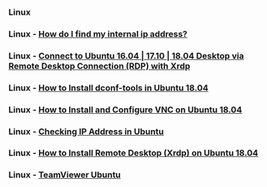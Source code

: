 ### Linux

### Linux - [How do I find my internal ip address?](https://askubuntu.com/questions/430853/how-do-i-find-my-internal-ip-address)

### Linux - [Connect to Ubuntu 16.04 | 17.10 | 18.04 Desktop via Remote Desktop Connection (RDP) with Xrdp](https://websiteforstudents.com/connect-to-ubuntu-16-04-17-10-18-04-desktop-via-remote-desktop-connection-rdp-with-xrdp/)

### Linux - [How to Install dconf-tools in Ubuntu 18.04](https://www.howtoinstall.me/ubuntu/18-04/dconf-tools/)

### Linux - [How to Install and Configure VNC on Ubuntu 18.04](https://www.digitalocean.com/community/tutorials/how-to-install-and-configure-vnc-on-ubuntu-18-04)

### Linux - [Checking IP Address in Ubuntu](https://itsfoss.com/check-ip-address-ubuntu/)

### Linux - [How to Install Remote Desktop (Xrdp) on Ubuntu 18.04](https://www.e2enetworks.com/help/knowledge-base/how-to-install-remote-desktop-xrdp-on-ubuntu-18-04/)

### Linux - [TeamViewer Ubuntu](https://linuxize.com/post/how-to-install-teamviewer-on-ubuntu-18-04/)